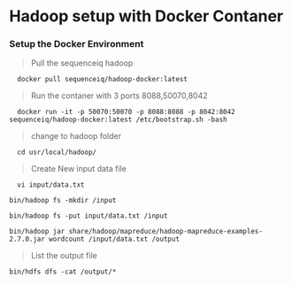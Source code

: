 # Hadoop setup with Docker Contaner

### Setup the Docker Environment 

> Pull the sequenceiq hadoop 
``` 
  docker pull sequenceiq/hadoop-docker:latest 
````

> Run the contaner with 3 ports 8088,50070,8042
```
  docker run -it -p 50070:50070 -p 8088:8088 -p 8042:8042 sequenceiq/hadoop-docker:latest /etc/bootstrap.sh -bash
```
> change to hadoop folder
```
  cd usr/local/hadoop/
```

> Create New input data file 
```
  vi input/data.txt
```
```
bin/hadoop fs -mkdir /input

bin/hadoop fs -put input/data.txt /input

bin/hadoop jar share/hadoop/mapreduce/hadoop-mapreduce-examples-2.7.0.jar wordcount /input/data.txt /output
```
> List the output file
```
bin/hdfs dfs -cat /output/*
```
